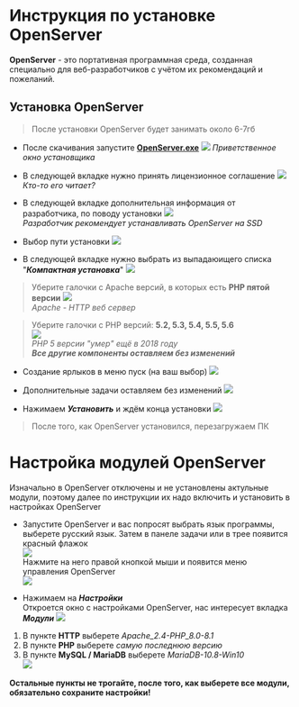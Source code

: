 # Инструкция по установке OpenServer

**OpenServer** - это портативная программная среда, созданная специально для веб-разработчиков с учётом их рекомендаций и пожеланий.

## Установка OpenServer
> После установки OpenServer будет занимать около 6-7гб

* После скачивания запустите <u>**OpenServer.exe**</u>
![](/IMG/1.png)
*Приветственное окно установщика*

* В следующей вкладке нужно принять лицензионное соглашение
![](/IMG/2.png)  
*Кто-то его читает?*

* В следующей вкладке дополнительная информация от разработчика, по поводу установки
![](/IMG/3.png)  
*Разработчик рекомендует устанавливать OpenServer на SSD*

* Выбор пути установки
![](/IMG/4.png)

* В следующей вкладке нужно выбрать из выпадаюищего списка "***Компактная установка***" 
![](/IMG/5.png)

>Уберите галочки с Apache версий, в которых есть **PHP пятой версии**
![](/IMG/6.png)  
*Apache - HTTP веб сервер*

>Уберите галочки с PHP версий: **5.2, 5.3, 5.4, 5.5, 5.6**  
![](/IMG/7.png)  
*PHP 5 версии "умер" ещё в 2018 году*  
***Все другие компоненты оставляем без изменений***

* Создание ярлыков в меню пуск (на ваш выбор)
![](/IMG/8.png)

* Дополнительные задачи оставляем без изменений
![](/IMG/9.png)

* Нажимаем ***Установить*** и ждём конца установки
![](/IMG/10.png)

>После того, как OpenServer установился, перезагружаем ПК

# Настройка модулей OpenServer
Изначально в OpenServer отключены и не установлены актульные модули, поэтому далее по инструкции их надо включить и установить в настройках OpenServer

* Запустите OpenServer и вас попросят выбрать язык программы, выберете русский язык. Затем в панеле задачи или в трее появится красный флажок  
![](/IMG/11.png)  
Нажмите на него правой кнопкой мыши и появится меню управления OpenServer  
![](/IMG/12.png) 

* Нажимаем на ***Настройки***  
Откроется окно с настройками OpenServer, нас интересует вкладка ***Модули***
![](/IMG/13.png)  
1. В пункте **HTTP** выберете _Apache_2.4-PHP_8.0-8.1_  
2. В пункте **PHP** выберете _самую последнюю версию_  
3. В пункте **MySQL / MariaDB** выберете _MariaDB-10.8-Win10_  
![](/IMG/14.png)

**Остальные пункты не трогайте, после того, как выберете все модули, обязательно сохраните настройки!**
